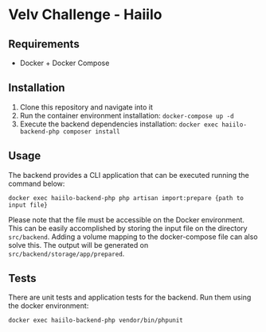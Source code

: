 # Velv Challenge - Haiilo

## Requirements

- Docker + Docker Compose

## Installation

1. Clone this repository and navigate into it
2. Run the container environment installation: `docker-compose up -d`
3. Execute the backend dependencies installation: `docker exec haiilo-backend-php composer install`

## Usage

The backend provides a CLI application that can be executed running the command below:

```docker exec haiilo-backend-php php artisan import:prepare {path to input file}```

Please note that the file must be accessible on the Docker environment. This can be easily accomplished by storing the input file on the directory `src/backend`.
Adding a volume mapping to the docker-compose file can also solve this. The output will be generated on `src/backend/storage/app/prepared`.

## Tests

There are unit tests and application tests for the backend. Run them using the docker environment:

```docker exec haiilo-backend-php vendor/bin/phpunit```
